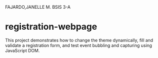 FAJARDO,JANELLE M. 
BSIS 3-A

# registration-webpage
This project demonstrates how to change the theme dynamically, fill and validate a registration form, and test event bubbling and capturing using JavaScript DOM.


